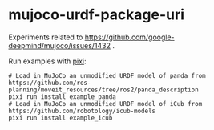 # mujoco-urdf-package-uri

Experiments related to https://github.com/google-deepmind/mujoco/issues/1432 .

Run examples with [pixi](https://pixi.sh):

~~~
# Load in MuJoCo an unmodified URDF model of panda from https://github.com/ros-planning/moveit_resources/tree/ros2/panda_description
pixi run install example_panda
# Load in MuJoCo an unmodified URDF model of iCub from https://github.com/robotology/icub-models
pixi run install example_icub
~~~
